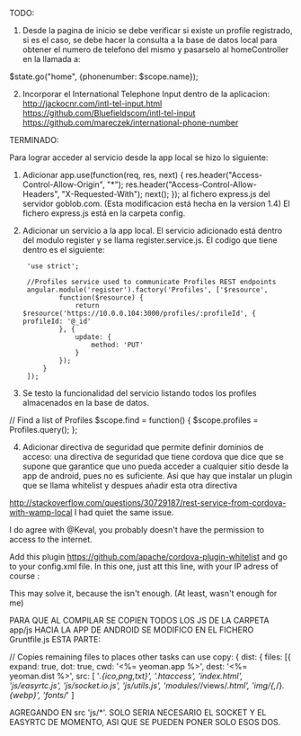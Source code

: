 TODO:
1. Desde la pagina de inicio se debe verificar si existe un profile registrado, si es el caso, se debe hacer la consulta a la base de datos local para obtener el numero de telefono del mismo y pasarselo al homeController en la llamada a:

$state.go("home", {phonenumber: $scope.name});



2. Incorporar el International Telephone Input dentro de la aplicacion:
        http://jackocnr.com/intl-tel-input.html
        https://github.com/Bluefieldscom/intl-tel-input
        https://github.com/mareczek/international-phone-number




TERMINADO:


Para lograr acceder al servicio desde la app local se hizo lo siguiente:

1. Adicionar 
        app.use(function(req, res, next) {
            res.header("Access-Control-Allow-Origin", "*");
            res.header("Access-Control-Allow-Headers", "X-Requested-With");
            next();
        });
al fichero express.js del servidor goblob.com. (Esta modificacion está hecha en la version 1.4) El fichero express.js está en la carpeta config.

2. Adicionar un servicio a la app local. El servicio adicionado está dentro del modulo register y se llama register.service.js. El codigo que tiene dentro es el siguiente:

        'use strict';

        //Profiles service used to communicate Profiles REST endpoints
        angular.module('register').factory('Profiles', ['$resource',
                function($resource) {
                    return $resource('https://10.0.0.104:3000/profiles/:profileId', { profileId: '@_id'
                }, {
                    update: {
                        method: 'PUT'
                    }
                });
            }
        ]);

3. Se testo la funcionalidad del servicio listando todos los profiles almacenados en la base de datos.

// Find a list of Profiles
        $scope.find = function() {
            $scope.profiles = Profiles.query();
        };


4. Adicionar directiva de seguridad que permite definir dominios de acceso:
     una directiva de seguridad que tiene cordova que dice <access origin="*"/> que se supone que garantice que uno pueda acceder a cualquier sitio desde la app de android, pues no es suficiente. Asi que hay que instalar un plugin que se llama whitelist y despues añadir esta otra directiva
        <allow-navigation href="https://10.0.0.104:3000/*" />

        
	
http://stackoverflow.com/questions/30729187/rest-service-from-cordova-with-wamp-local
I had quiet the same issue.

I do agree with @Keval, you probably doesn't have the permission to access to the internet.

Add this plugin https://github.com/apache/cordova-plugin-whitelist and go to your config.xml file. In this one, just att this line, with your IP adress of course :

<allow-navigation href="http://xxx.xxx.xxx.xxx/*" />

This may solve it, because the <access origin="*" /> isn't enough. (At least, wasn't enough for me)



PARA QUE AL COMPILAR SE COPIEN TODOS LOS JS DE LA CARPETA app/js HACIA LA APP DE ANDROID SE MODIFICO EN EL FICHERO Gruntfile.js ESTA PARTE:

// Copies remaining files to places other tasks can use
        copy: {
            dist: {
                files: [{
                    expand: true,
                    dot: true,
                    cwd: '<%= yeoman.app %>',
                    dest: '<%= yeoman.dist %>',
                    src: [
                        '*.{ico,png,txt}',
                        '.htaccess',
                        'index.html',
                        'js/easyrtc.js',
                        'js/socket.io.js',
                        'js/utils.js',
                        'modules/*/views/*.html',
                        'img/{,*/}*.{webp}',
                        'fonts/*'
                    ]

AGREGANDO EN src 'js/*'. SOLO SERIA NECESARIO EL SOCKET Y EL EASYRTC DE MOMENTO, ASI QUE SE PUEDEN PONER SOLO ESOS DOS.